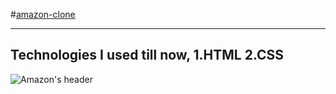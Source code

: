 #[amazon-clone]( https://i-desarrollador.github.io/amazon-clone/)

---
Technologies I used till now,
1.HTML
2.CSS
---
![Amazon's header]()
